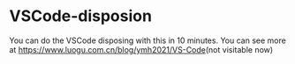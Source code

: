 # VSCode-disposion
You can do the VSCode disposing with this in 10 minutes.
You can see more at <https://www.luogu.com.cn/blog/ymh2021/VS-Code>(not visitable now)
